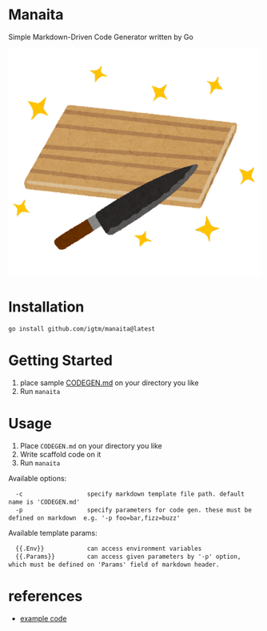 # Manaita

Simple Markdown-Driven Code Generator written by Go

![manaita](./docs/manaita.png "manaita")

# Installation

```shell
go install github.com/igtm/manaita@latest
```

# Getting Started

1. place sample [CODEGEN.md](./docs/CODEGEN.md) on your directory you like
2. Run `manaita`


# Usage

1. Place `CODEGEN.md` on your directory you like
2. Write scaffold code on it
3. Run `manaita`

Available options:

```
  -c                  specify markdown template file path. default name is 'CODEGEN.md'
  -p                  specify parameters for code gen. these must be defined on markdown  e.g. '-p foo=bar,fizz=buzz'
```

Available template params:

```
  {{.Env}}            can access environment variables
  {{.Params}}         can access given parameters by '-p' option, which must be defined on 'Params' field of markdown header.
```

# references

- [example code](./example)
